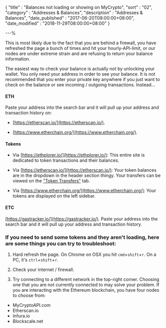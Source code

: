 {
"title"       : "Balances not loading or showing on MyCrypto",
"sort"        : "02",
"category"    : "Addresses & Balances",
"description" : "Addresses & Balances",
"date_published" : "2017-06-20T08:00:00+08:00",
"date_modified"  : "2018-11-29T08:00:00+08:00"
}

---%

This is most likely due to the fact that you are behind a firewall, you have refreshed the page a bunch of times and hit your hourly-API-limit, or our nodes are under extreme strain and are refusing to return your balance information.

The easiest way to check your balance is actually not by unlocking your wallet. You only need your address in order to see your balance. It is not recommended that you enter your private key anywhere if you just want to check on the balance or see incoming / outgoing transactions. Instead...

#### ETH

Paste your address into the search bar and it will pull up your address and transaction history on:

* [https://etherscan.io/](https://etherscan.io/).

* [https://www.etherchain.org/](https://www.etherchain.org/).

#### Tokens

* Via [https://ethplorer.io/](https://ethplorer.io/): This entire site is dedicated to token transactions and their balances.

* Via [https://etherscan.io/](https://etherscan.io/): Your token balances are in the dropdown in the header section thingy. Your transfers can be viewed on the ["Token Transfers"](https://etherscan.io/address/0x4bbeEB066eD09B7AEd07bF39EEe0460DFa261520#tokentxns) tab.

* Via [https://www.etherchain.org/](https://www.etherchain.org/): Your tokens are displayed on the left sidebar.


#### ETC

[https://gastracker.io/](https://gastracker.io/). Paste your address into the search bar and it will pull up your address and transaction history.


### If you need to send some tokens and they aren't loading, here are some things you can try to troubleshoot:

1. Hard refresh the page. On Chrome on OSX you hit `cmd`+`shift`+`r`. On a PC, it's `ctrl`+`shift`+`r`.

2. Check your internet / firewall.

3. Try connecting to a different network in the top-right corner. Choosing one that you are not currently connected to may solve your problem. If you are interacting with the Ethereum blockchain, you have four nodes to choose from:

  *    MyCryptoAPI.com
  *    Etherscan.io
  *    Infura.io
  *    Blockscale.net
